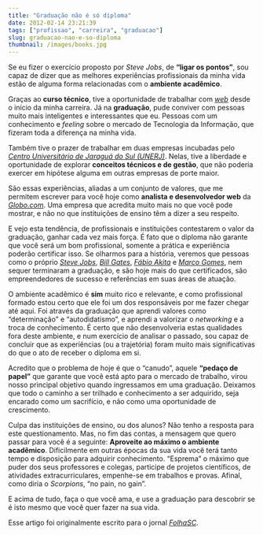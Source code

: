 ```yaml
---
title: "Graduação não é só diploma"
date: 2012-02-14 23:21:39
tags: ["profissao", "carreira", "graduacao"]
slug: graduacao-nao-e-so-diploma
thumbnail: /images/books.jpg
---
```


Se eu fizer o exercício proposto por _Steve Jobs_, de **“ligar os
pontos”**, sou capaz de dizer que as melhores experiências profissionais
da minha vida estão de alguma forma relacionadas com o **ambiente
acadêmico**.

Graças ao **curso técnico**, tive a oportunidade de trabalhar com
[*web*][] desde o início da minha carreira. Já na **graduação**, pude
conviver com pessoas muito mais inteligentes e interessantes que eu.
Pessoas com um conhecimento e _feeling_ sobre o mercado de Tecnologia da
Informação, que fizeram toda a diferença na minha vida.

Também tive o prazer de trabalhar em duas empresas incubadas pelo
[*Centro Universitário de Jaraguá do Sul (UNERJ)*][]. Nelas, tive a liberdade e
oportunidade de explorar **conceitos técnicos e de gestão**, que não
poderia exercer em hipótese alguma em outras empresas de porte maior.

São essas experiências, aliadas a um conjunto de valores, que me
permitem escrever para você hoje como **analista e desenvolvedor web**
da [*Globo.com*][]. Uma empresa que acredita muito mais no que você pode
mostrar, e não no que instituições de ensino têm a dizer a seu respeito.

E vejo esta tendência, de profissionais e instituições contestarem o
valor da graduação, ganhar cada vez mais força. É fato que o diploma não
garante que você será um bom profissional, somente a prática e
experiência poderão certificar isso. Se olharmos para a história,
veremos que pessoas como o próprio [*Steve Jobs*][], [*Bill Gates*][],
[*Fábio Akita*][] e [*Marco Gomes*][], nem sequer terminaram a
graduação, e são hoje mais do que certificados, são empreendedores de
sucesso e referências em suas áreas de atuação.

O ambiente acadêmico é **sim** muito rico e relevante, e como
profissional formado estou certo que ele foi um dos responsáveis por me
fazer chegar até aqui. Foi através da graduação que aprendi valores como
“determinação” e “autodidatismo”, e aprendi a valorizar o _networking_ e
a troca de conhecimento. É certo que não desenvolveria estas qualidades
fora deste ambiente, e num exercício de analisar o passado, sou capaz de
concluir que as experiências (ou a trajetória) foram muito mais
significativas do que o ato de receber o diploma em si.

Acredito que o problema de hoje é que o “canudo”, aquele **“pedaço de
papel”** que garante que você está apto para o mercado de trabalho,
virou nosso principal objetivo quando ingressamos em uma graduação.
Deixamos que todo o caminho a ser trilhado e conhecimento a ser
adquirido, seja encarado como um sacrifício, e não como uma oportunidade
de crescimento.

Culpa das instituições de ensino, ou dos alunos? Não tenho a resposta
para este questionamento. Mas, no fim das contas, a mensagem que quero
passar para você é a seguinte: **Aproveite ao máximo o ambiente
acadêmico**. Dificilmente em outras épocas da sua vida você terá tanto
tempo e disposição para adquirir conhecimento. “Esprema” o máximo que
puder dos seus professores e colegas, participe de projetos científicos,
de atividades extracurriculares, empenhe-se em trabalhos e provas.
Afinal, como diria o _Scorpions_, “no pain, no gain”.

E acima de tudo, faça o que você ama, e use a graduação para descobrir
se é isto mesmo que você quer fazer na sua vida.

Esse artigo foi originalmente escrito para o jornal [*FolhaSC*][].

[*folhasc*]: http://www.folhasc.com/ "O jornal de vanguarda"
[*web*]: /tag/desenvolvimento-web.html "Leia mais sobre Web"
[*centro universitário de jaraguá do sul (unerj)*]: http://www.catolicasc.org.br/ "UNERJ, atual Católica de Santa Catarina"
[*globo.com*]: http://globo.com "Absolutamente tudo sobre notícias e entretenimento"
[*steve jobs*]: http://pt.wikipedia.org/wiki/Steve_Jobs "Leia mais sobre Steve Jobs na Wikipedia"
[*bill gates*]: http://pt.wikipedia.org/wiki/Bill_Gates "Leia mais sobre Bill Gates na Wikipedia"
[*fábio akita*]: http://akitaonrails.com/ "Conheça o Fábio Akita"
[*marco gomes*]: http://marcogomes.com/blog/ "Conheça um dos jovens empreendedores de maior sucesso no país"
